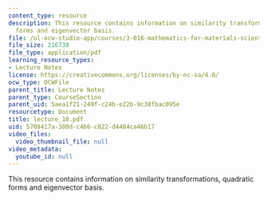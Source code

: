 ```yaml
---
content_type: resource
description: This resource contains information on similarity transformations, quadratic
  forms and eigenvector basis.
file: /ol-ocw-studio-app/courses/3-016-mathematics-for-materials-scientists-and-engineers-fall-2005/5709417a380dc466c822d4484ca46b17_lecture_10.pdf
file_size: 216739
file_type: application/pdf
learning_resource_types:
- Lecture Notes
license: https://creativecommons.org/licenses/by-nc-sa/4.0/
ocw_type: OCWFile
parent_title: Lecture Notes
parent_type: CourseSection
parent_uid: 5aea1f21-249f-c24b-e22b-9c38fbac095e
resourcetype: Document
title: lecture_10.pdf
uid: 5709417a-380d-c466-c822-d4484ca46b17
video_files:
  video_thumbnail_file: null
video_metadata:
  youtube_id: null
---
```

This resource contains information on similarity transformations, quadratic forms and eigenvector basis.